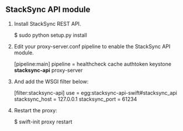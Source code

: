 StackSync API module
--------------------


1) Install StackSync REST API.

    $ sudo python setup.py install


2) Edit your proxy-server.conf pipeline to enable the StackSync API module.

    [pipeline:main]
    pipeline = healthcheck cache authtoken keystone __stacksync-api__ proxy-server

3) And add the WSGI filter below:

    [filter:stacksync-api]
    use = egg:stacksync-api-swift#stacksync_api
    stacksync_host = 127.0.0.1
    stacksync_port = 61234

4) Restart the proxy:

    $ swift-init proxy restart

